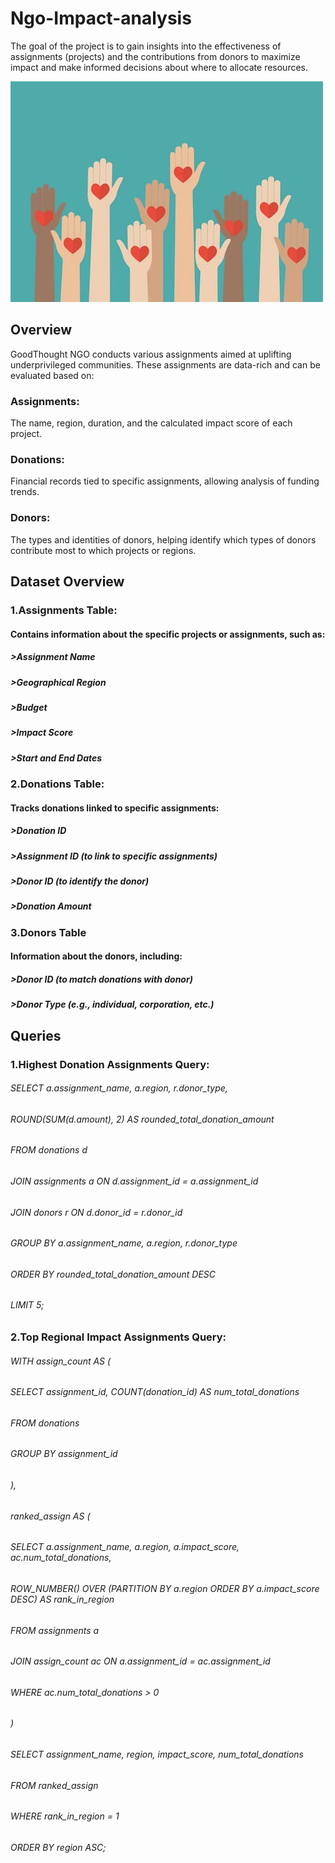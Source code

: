 # Ngo-Impact-analysis
The goal of the project is to gain insights into the effectiveness of assignments (projects) and the contributions from donors to maximize impact and make informed decisions about where to allocate resources.

![NGO Logo](https://github.com/rishinawani/Ngo-Impact-analysis/blob/main/ngo_project_image.jpg)

## Overview
GoodThought NGO conducts various assignments aimed at uplifting underprivileged communities. These assignments are data-rich and can be evaluated based on:
### Assignments:
The name, region, duration, and the calculated impact score of each project.
### Donations:
Financial records tied to specific assignments, allowing analysis of funding trends.
### Donors:
The types and identities of donors, helping identify which types of donors contribute most to which projects or regions.
## Dataset Overview
### 1.Assignments Table:
#### Contains information about the specific projects or assignments, such as:
##### >Assignment Name
##### >Geographical Region
##### >Budget
##### >Impact Score
##### >Start and End Dates
### 2.Donations Table:
#### Tracks donations linked to specific assignments:
##### >Donation ID
##### >Assignment ID (to link to specific assignments)
##### >Donor ID (to identify the donor)
##### >Donation Amount
### 3.Donors Table
#### Information about the donors, including:
##### >Donor ID (to match donations with donor)
##### >Donor Type (e.g., individual, corporation, etc.)
## Queries
### 1.Highest Donation Assignments Query:
###### SELECT a.assignment_name, a.region, r.donor_type, 
###### ROUND(SUM(d.amount), 2) AS rounded_total_donation_amount
 ###### FROM donations d 
 ###### JOIN assignments a ON d.assignment_id = a.assignment_id
 ###### JOIN donors r ON d.donor_id = r.donor_id
 ###### GROUP BY a.assignment_name, a.region, r.donor_type
 ###### ORDER BY rounded_total_donation_amount DESC
 ###### LIMIT 5;
### 2.Top Regional Impact Assignments Query:
 ###### WITH assign_count AS (
  ######  SELECT assignment_id, COUNT(donation_id) AS num_total_donations
   ######    FROM donations
   ######   GROUP BY assignment_id
 ###### ),
 ###### ranked_assign AS (
   ######   SELECT a.assignment_name, a.region, a.impact_score, ac.num_total_donations,
   ######        ROW_NUMBER() OVER (PARTITION BY a.region ORDER BY a.impact_score DESC) AS rank_in_region
 ######     FROM assignments a
  ######    JOIN assign_count ac ON a.assignment_id = ac.assignment_id
  ######    WHERE ac.num_total_donations > 0		
 ###### )
 ###### SELECT assignment_name, region, impact_score, num_total_donations
 ###### FROM ranked_assign
 ###### WHERE rank_in_region = 1
 ###### ORDER BY region ASC;
